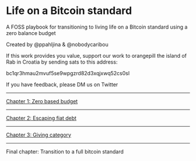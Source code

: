 # Life on a Bitcoin standard

A FOSS playbook for transitioning to living life on a Bitcoin standard using a zero balance budget

Created by @ppahljina & @nobodycaribou

If this work provides you value, support our work to orangepill the island of Rab in Croatia by sending sats to this address:

bc1qr3hmau2mvuf5se9wpgzrd82d3xqjxwq52cs0sl

If you have feedback, please DM us on Twitter

---
[Chapter 1: Zero based budget](https://github.com/NobodyCaribou/life-on-a-btc-standard/blob/main/zero%20based%20budget)

---
[Chapter 2: Escaping fiat debt](https://github.com/NobodyCaribou/life-on-a-btc-standard/blob/main/x2.0%20-%20escaping%20fiat%20debt)

---
[Chapter 3: Giving category](https://github.com/NobodyCaribou/Life-on-a-Bitcoin-standard-a-FOSS-playbook/blob/main/x3.0%20-%20Giving)

---
Final chapter: Transition to a full bitcoin standard




